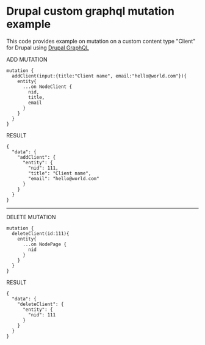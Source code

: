 # Drupal custom graphql mutation example

This code provides example on mutation on a custom content type "Client" for Drupal using [Drupal GraphQL](https://github.com/drupal-graphql/graphql)

ADD MUTATION
```$xslt
mutation {
  addClient(input:{title:"Client name", email:"hello@world.com"}){
    entity{
      ...on NodeClient {
        nid,
        title,
        email
      }
    }
  }
}

```

RESULT

```$xslt
{
  "data": {
    "addClient": {
      "entity": {
        "nid": 111,
        "title": "Client name",
        "email": "hello@world.com"
      }
    }
  }
}
```

---


DELETE MUTATION
```$xslt
mutation {
  deleteClient(id:111){
    entity{
      ...on NodePage {
        nid
      }
    }
  }
}

```


RESULT

```$xslt
{
  "data": {
    "deleteClient": {
      "entity": {
        "nid": 111
      }
    }
  }
}
```
